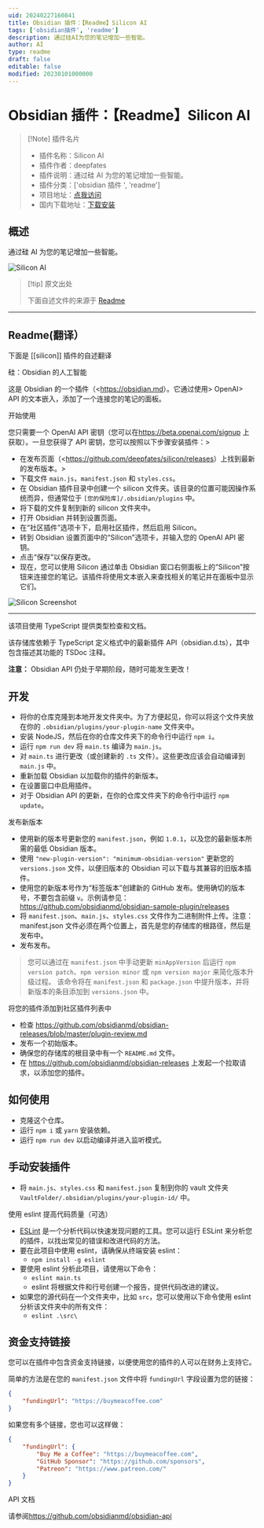 ```yaml
---
uid: 20240227160841
title: Obsidian 插件：【Readme】Silicon AI
tags: ['obsidian插件', 'readme']
description: 通过硅AI为您的笔记增加一些智能。
author: AI
type: readme
draft: false
editable: false
modified: 20230101000000
---
```


# Obsidian 插件：【Readme】Silicon AI

> [!Note] 插件名片
> - 插件名称：Silicon AI
> - 插件作者：deepfates
> - 插件说明：通过硅 AI 为您的笔记增加一些智能。
> - 插件分类：['obsidian 插件 ', 'readme']
> - 项目地址：[点我访问](https://github.com/deepfates/silicon)
> - 国内下载地址：[下载安装](https://pkmer.cn/products/plugin/pluginMarket/?silicon)

## 概述

通过硅 AI 为您的笔记增加一些智能。

![Silicon AI](https://cdn.pkmer.cn/covers/silicon.png!pkmer)

> [!tip] 原文出处
>
>下面自述文件的来源于 [Readme](https://ghproxy.net/https://raw.githubusercontent.com/deepfates/silicon/master/README.md)

---

## Readme(翻译）

下面是 [[silicon]] 插件的自述翻译

硅：Obsidian 的人工智能

这是 Obsidian 的一个插件（<<https://obsidian.md>）。它通过使用> OpenAI> API 的文本嵌入，添加了一个连接您的笔记的面板。

开始使用

您只需要一个 OpenAI API 密钥（您可以在<https://beta.openai.com/signup> 上获取）。一旦您获得了 API 密钥，您可以按照以下步骤安装插件：>

- 在发布页面（<<https://github.com/deepfates/silicon/releases>）上找到最新的发布版本。>
- 下载文件 `main.js`，`manifest.json` 和 `styles.css`。
- 在 Obsidian 插件目录中创建一个 silicon 文件夹。该目录的位置可能因操作系统而异，但通常位于 `[您的保险库]/.obsidian/plugins` 中。
- 将下载的文件复制到新的 silicon 文件夹中。
- 打开 Obsidian 并转到设置页面。
- 在“社区插件”选项卡下，启用社区插件，然后启用 Silicon。
- 转到 Obsidian 设置页面中的“Silicon”选项卡，并输入您的 OpenAI API 密钥。
- 点击“保存”以保存更改。
- 现在，您可以使用 Silicon 通过单击 Obsidian 窗口右侧面板上的“Silicon”按钮来连接您的笔记。该插件将使用文本嵌入来查找相关的笔记并在面板中显示它们。

![Silicon Screenshot](https://cdn.pkmer.cn/covers/silicon_2_0.png!pkmer)

-----

该项目使用 TypeScript 提供类型检查和文档。

该存储库依赖于 TypeScript 定义格式中的最新插件 API（obsidian.d.ts），其中包含描述其功能的 TSDoc 注释。

**注意：** Obsidian API 仍处于早期阶段，随时可能发生更改！

## 开发

- 将你的仓库克隆到本地开发文件夹中。为了方便起见，你可以将这个文件夹放在你的 `.obsidian/plugins/your-plugin-name` 文件夹中。
- 安装 NodeJS，然后在你的仓库文件夹下的命令行中运行 `npm i`。
- 运行 `npm run dev` 将 `main.ts` 编译为 `main.js`。
- 对 `main.ts` 进行更改（或创建新的 `.ts` 文件）。这些更改应该会自动编译到 `main.js` 中。
- 重新加载 Obsidian 以加载你的插件的新版本。
- 在设置窗口中启用插件。
- 对于 Obsidian API 的更新，在你的仓库文件夹下的命令行中运行 `npm update`。

发布新版本

- 使用新的版本号更新您的 `manifest.json`，例如 `1.0.1`，以及您的最新版本所需的最低 Obsidian 版本。
- 使用 `"new-plugin-version": "minimum-obsidian-version"` 更新您的 `versions.json` 文件，以便旧版本的 Obsidian 可以下载与其兼容的旧版本插件。
- 使用您的新版本号作为“标签版本”创建新的 GitHub 发布。使用确切的版本号，不要包含前缀 `v`。示例请参见：<https://github.com/obsidianmd/obsidian-sample-plugin/releases>
- 将 `manifest.json`、`main.js`、`styles.css` 文件作为二进制附件上传。注意：manifest.json 文件必须在两个位置上，首先是您的存储库的根路径，然后是发布中。
- 发布发布。

> 您可以通过在 `manifest.json` 中手动更新 `minAppVersion` 后运行 `npm version patch`、`npm version minor` 或 `npm version major` 来简化版本升级过程。
> 该命令将在 `manifest.json` 和 `package.json` 中提升版本，并将新版本的条目添加到 `versions.json` 中。

将您的插件添加到社区插件列表中

- 检查 <https://github.com/obsidianmd/obsidian-releases/blob/master/plugin-review.md>
- 发布一个初始版本。
- 确保您的存储库的根目录中有一个 `README.md` 文件。
- 在 <https://github.com/obsidianmd/obsidian-releases> 上发起一个拉取请求，以添加您的插件。

## 如何使用

- 克隆这个仓库。
- 运行 `npm i` 或 `yarn` 安装依赖。
- 运行 `npm run dev` 以启动编译并进入监听模式。

## 手动安装插件

- 将 `main.js`、`styles.css` 和 `manifest.json` 复制到你的 vault 文件夹 `VaultFolder/.obsidian/plugins/your-plugin-id/` 中。

使用 eslint 提高代码质量（可选）

- [ESLint](https://eslint.org/) 是一个分析代码以快速发现问题的工具。您可以运行 ESLint 来分析您的插件，以找出常见的错误和改进代码的方法。
- 要在此项目中使用 eslint，请确保从终端安装 eslint：
  - `npm install -g eslint`
- 要使用 eslint 分析此项目，请使用以下命令：
  - `eslint main.ts`
  - eslint 将根据文件和行号创建一个报告，提供代码改进的建议。
- 如果您的源代码在一个文件夹中，比如 `src`，您可以使用以下命令使用 eslint 分析该文件夹中的所有文件：
  - `eslint .\src\`

## 资金支持链接

您可以在插件中包含资金支持链接，以便使用您的插件的人可以在财务上支持它。

简单的方法是在您的 `manifest.json` 文件中将 `fundingUrl` 字段设置为您的链接：

```json
{
    "fundingUrl": "https://buymeacoffee.com"
}
```

如果您有多个链接，您也可以这样做：

```json
{
    "fundingUrl": {
        "Buy Me a Coffee": "https://buymeacoffee.com",
        "GitHub Sponsor": "https://github.com/sponsors",
        "Patreon": "https://www.patreon.com/"
    }
}
```

API 文档

请参阅<https://github.com/obsidianmd/obsidian-api>
